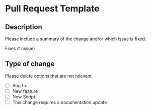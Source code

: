 # Pull Request Template

## Description

Please include a summary of the change and/or which issue is fixed. 

Fixes # (issue)

## Type of change

Please delete options that are not relevant.

- [ ] Bug fix 
- [ ] New feature 
- [ ] New Script
- [ ] This change requires a documentation update
